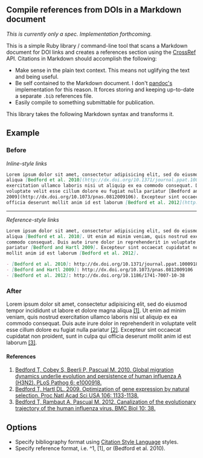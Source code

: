## Compile references from DOIs in a Markdown document

*This is currently only a spec.  Implementation forthcoming.*

This is a simple Ruby library / command-line tool that scans a Markdown document for DOI links and creates a references section using the [CrossRef](http://search.labs.crossref.org/) API.  Citations in Markdown should accomplish the following:

* Make sense in the plain text context.  This means not uglifying the text and being useful.
* Be self contained to the Markdown document.  I don't [pandoc's](http://johnmacfarlane.net/pandoc/) implementation for this reason.  It forces storing and keeping up-to-date a separate `.bib` references file.
* Easily compile to something submittable for publication.

This library takes the following Markdown syntax and transforms it.

## Example

### Before

*Inline-style links*

```md
Lorem ipsum dolor sit amet, consectetur adipisicing elit, sed do eiusmod tempor incididunt ut labore et dolore magna
aliqua [Bedford et al. 2010](http://dx.doi.org/10.1371/journal.ppat.1000918). Ut enim ad minim veniam, quis nostrud
exercitation ullamco laboris nisi ut aliquip ex ea commodo consequat. Duis aute irure dolor in reprehenderit in
voluptate velit esse cillum dolore eu fugiat nulla pariatur [Bedford and Hartl
2009](http://dx.doi.org/10.1073/pnas.0812009106). Excepteur sint occaecat cupidatat non proident, sunt in culpa qui
officia deserunt mollit anim id est laborum [Bedford et al. 2012](http://dx.doi.org/10.1186/1741-7007-10-38).
```

-----------

*Reference-style links*

```md
Lorem ipsum dolor sit amet, consectetur adipisicing elit, sed do eiusmod tempor incididunt ut labore et dolore magna
aliqua [Bedford et al. 2010]. Ut enim ad minim veniam, quis nostrud exercitation ullamco laboris nisi ut aliquip ex ea
commodo consequat. Duis aute irure dolor in reprehenderit in voluptate velit esse cillum dolore eu fugiat nulla 
pariatur [Bedford and Hartl 2009]. Excepteur sint occaecat cupidatat non proident, sunt in culpa qui officia deserunt 
mollit anim id est laborum [Bedford et al. 2012].

- [Bedford et al. 2010]: http://dx.doi.org/10.1371/journal.ppat.1000918
- [Bedford and Hartl 2009]: http://dx.doi.org/10.1073/pnas.0812009106
- [Bedford et al. 2012]: http://dx.doi.org/10.1186/1741-7007-10-38
```

### After

Lorem ipsum dolor sit amet, consectetur adipisicing elit, sed do eiusmod tempor incididunt ut labore et dolore magna aliqua [[1]](#References). Ut enim ad minim veniam, quis nostrud exercitation ullamco laboris nisi ut aliquip ex ea commodo consequat. Duis aute irure dolor in reprehenderit in voluptate velit esse cillum dolore eu fugiat nulla pariatur [[2]](#References). Excepteur sint occaecat cupidatat non proident, sunt in culpa qui officia deserunt mollit anim id est laborum [[3]](#References).

#### References

1. [Bedford T, Cobey S, Beerli P, Pascual M. 2010. Global migration dynamics underlie evolution and persistence of human influenza A (H3N2). PLoS Pathog 6: e1000918.](http://dx.doi.org/10.1371/journal.ppat.1000918)
2. [Bedford T, Hartl DL. 2009. Optimization of gene expression by natural selection. Proc Natl Acad Sci USA 106: 1133-1138.](http://dx.doi.org/10.1073/pnas.0812009106)
3. [Bedford T, Rambaut A, Pascual M. 2012. Canalization of the evolutionary trajectory of the human influenza virus. BMC Biol 10: 38.](http://dx.doi.org/10.1186/1741-7007-10-38)

## Options

* Specify bibliography format using [Citation Style Language](http://citationstyles.org/) styles.
* Specify reference format, i.e. ^1, [1], or (Bedford et al. 2010).
